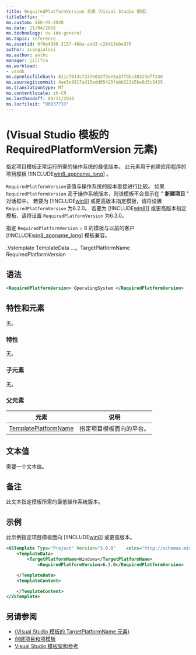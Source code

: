 ```yaml
---
title: RequiredPlatformVersion 元素（Visual Studio 模板）
titleSuffix: ''
ms.custom: SEO-VS-2020
ms.date: 11/04/2016
ms.technology: vs-ide-general
ms.topic: reference
ms.assetid: 6f0e4986-3157-4bba-aed3-c28413ebe976
author: acangialosi
ms.author: anthc
manager: jillfra
ms.workload:
- vssdk
ms.openlocfilehash: 811cf013c7337e032f9ee5a37f9bc38329dff240
ms.sourcegitcommit: 4ae5e9817ad13edd05425febb322b5be6d3c3425
ms.translationtype: MT
ms.contentlocale: zh-CN
ms.lasthandoff: 09/11/2020
ms.locfileid: "90037733"
---
```

# <a name="requiredplatformversion-element-visual-studio-templates"></a> (Visual Studio 模板的 RequiredPlatformVersion 元素) 

指定项目模板正常运行所需的操作系统的最低版本。 此元素用于创建应用程序的项目模板 [!INCLUDE[win8_appname_long](../debugger/includes/win8_appname_long_md.md)] 。

 `RequiredPlatformVersion`该值与操作系统的版本直接进行比较。 如果 `RequiredPlatformVersion` 高于操作系统版本，则该模板不会显示在 " **新建项目** " 对话框中。 若要为 [!INCLUDE[win8](../debugger/includes/win8_md.md)] 或更高版本指定模板，请将设置 `RequiredPlatformVersion` 为6.2.0。 若要为 [!INCLUDE[win81](../debugger/includes/win81_md.md)] 或更高版本指定模板，请将设置 `RequiredPlatformVersion` 为6.3.0。

 指定 `RequiredPlatformVersion` = 8 的模板与以前的客户 [!INCLUDE[win8_appname_long](../debugger/includes/win8_appname_long_md.md)] 模板兼容。

 .Vstemplate TemplateData ...。TargetPlatformName RequiredPlatformVersion

## <a name="syntax"></a>语法

```xml
<RequiredPlatformVersion> OperatingSystem </RequiredPlatformVersion>
```

## <a name="attributes-and-elements"></a>特性和元素

 无。

### <a name="attributes"></a>特性

 无。

### <a name="child-elements"></a>子元素

 无。

### <a name="parent-elements"></a>父元素

|元素|说明|
|-------------|-----------------|
|[TemplatePlatformName](../extensibility/templatedata-element-visual-studio-templates.md)|指定项目模板面向的平台。|

## <a name="text-value"></a>文本值

 需要一个文本值。

## <a name="remarks"></a>备注

 此文本指定模板所需的最低操作系统版本。

## <a name="example"></a>示例

 此示例指定项目模板面向 [!INCLUDE[win8](../debugger/includes/win8_md.md)] 或更高版本。

```xml
<VSTemplate Type="Project" Version="3.0.0"    xmlns="http://schemas.microsoft.com/developer/vstemplate/2005">
    <TemplateData>
        <TargetPlatformName>Windows</TargetPlatformName>
            <RequiredPlatformVersion>6.3.0</RequiredPlatformVersion>

    </TemplateData>
    <TemplateContent>

    </TemplateContent>
</VSTemplate>
```

## <a name="see-also"></a>另请参阅

- [ (Visual Studio 模板的 TargetPlatformName 元素) ](../extensibility/targetplatformname-element-visual-studio-templates.md)
- [创建项目和项模板](../ide/creating-project-and-item-templates.md)
- [Visual Studio 模板架构参考](../extensibility/visual-studio-template-schema-reference.md)
